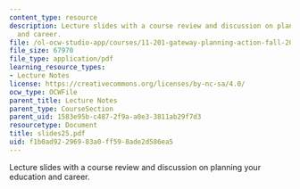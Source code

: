```yaml
---
content_type: resource
description: Lecture slides with a course review and discussion on planning your education
  and career.
file: /ol-ocw-studio-app/courses/11-201-gateway-planning-action-fall-2007/f1b0ad92296983a0ff598ade2d586ea5_slides25.pdf
file_size: 67970
file_type: application/pdf
learning_resource_types:
- Lecture Notes
license: https://creativecommons.org/licenses/by-nc-sa/4.0/
ocw_type: OCWFile
parent_title: Lecture Notes
parent_type: CourseSection
parent_uid: 1583e95b-c487-2f9a-a0e3-3811ab29f7d3
resourcetype: Document
title: slides25.pdf
uid: f1b0ad92-2969-83a0-ff59-8ade2d586ea5
---
```

Lecture slides with a course review and discussion on planning your education and career.